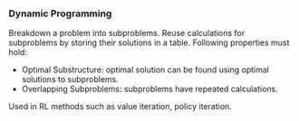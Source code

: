 ### Dynamic Programming
Breakdown a problem into subproblems. Reuse calculations for subproblems by storing their solutions in a table. Following properties must hold:  
- Optimal Substructure: optimal solution can be found using optimal solutions to subproblems.
- Overlapping Subproblems: subproblems have repeated calculations. 

Used in RL methods such as value iteration, policy iteration. 